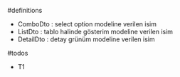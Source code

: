 ﻿#definitions
* ComboDto : select option modeline verilen isim
* ListDto : tablo halinde gösterim modeline verilen isim
* DetailDto : detay grünüm modeline verilen isim

#todos
* T1